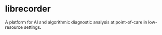 # librecorder
A platform for AI and algorithmic diagnostic analysis at point-of-care in low-resource settings.
